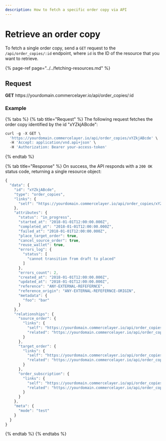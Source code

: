 ```yaml
---
description: How to fetch a specific order copy via API
---
```


# Retrieve an order copy

To fetch a single order copy, send a `GET` request to the `/api/order_copies/:id` endpoint, where `id` is the ID of the resource that you want to retrieve.

{% page-ref page="../../fetching-resources.md" %}

## Request

**GET** https://<i></i>yourdomain.commercelayer.io/api/order_copies/:id

### **Example**

{% tabs %}
{% tab title="Request" %}
The following request fetches the order copy identified by the id "xYZkjABcde":

```javascript
curl -g -X GET \
  'https://yourdomain.commercelayer.io/api/order_copies/xYZkjABcde' \
  -H 'Accept: application/vnd.api+json' \
  -H 'Authorization: Bearer your-access-token'
```
{% endtab %}

{% tab title="Response" %}
On success, the API responds with a `200 OK` status code, returning a single resource object:

```javascript
{
  "data": {
    "id": "xYZkjABcde",
    "type": "order_copies",
    "links": {
      "self": "https://yourdomain.commercelayer.io/api/order_copies/xYZkjABcde"
    },
    "attributes": {
      "status": "in_progress",
      "started_at": "2018-01-01T12:00:00.000Z",
      "completed_at": "2018-01-01T12:00:00.000Z",
      "failed_at": "2018-01-01T12:00:00.000Z",
      "place_target_order": true,
      "cancel_source_order": true,
      "reuse_wallet": true,
      "errors_log": {
        "status": [
          "cannot transition from draft to placed"
        ]
      },
      "errors_count": 2,
      "created_at": "2018-01-01T12:00:00.000Z",
      "updated_at": "2018-01-01T12:00:00.000Z",
      "reference": "ANY-EXTERNAL-REFEFERNCE",
      "reference_origin": "ANY-EXTERNAL-REFEFERNCE-ORIGIN",
      "metadata": {
        "foo": "bar"
      }
    },
    "relationships": {
      "source_order": {
        "links": {
          "self": "https://yourdomain.commercelayer.io/api/order_copies/xYZkjABcde/relationships/source_order",
          "related": "https://yourdomain.commercelayer.io/api/order_copies/xYZkjABcde/source_order"
        }
      },
      "target_order": {
        "links": {
          "self": "https://yourdomain.commercelayer.io/api/order_copies/xYZkjABcde/relationships/target_order",
          "related": "https://yourdomain.commercelayer.io/api/order_copies/xYZkjABcde/target_order"
        }
      },
      "order_subscription": {
        "links": {
          "self": "https://yourdomain.commercelayer.io/api/order_copies/xYZkjABcde/relationships/order_subscription",
          "related": "https://yourdomain.commercelayer.io/api/order_copies/xYZkjABcde/order_subscription"
        }
      }
    },
    "meta": {
      "mode": "test"
    }
  }
}
```
{% endtab %}
{% endtabs %}

